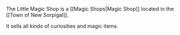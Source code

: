The Little Magic Shop is a [[Magic Shops|Magic Shop]] located in the [[Town of New Sorpigal]].

It sells all kinds of curiosities and magic items.

